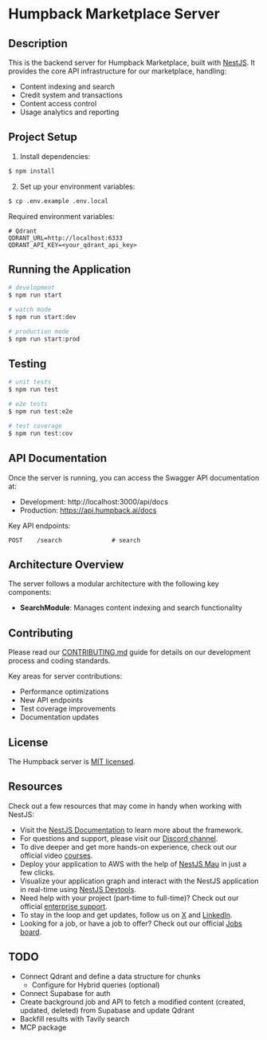# Humpback Marketplace Server

## Description

This is the backend server for Humpback Marketplace, built with [NestJS](https://github.com/nestjs/nest). It provides the core API infrastructure for our marketplace, handling:

- Content indexing and search
- Credit system and transactions
- Content access control
- Usage analytics and reporting

## Project Setup

1. Install dependencies:

```bash
$ npm install
```

2. Set up your environment variables:

```bash
$ cp .env.example .env.local
```

Required environment variables:

```
# Qdrant
QDRANT_URL=http://localhost:6333
QDRANT_API_KEY=<your_qdrant_api_key>
```

## Running the Application

```bash
# development
$ npm run start

# watch mode
$ npm run start:dev

# production mode
$ npm run start:prod
```

## Testing

```bash
# unit tests
$ npm run test

# e2e tests
$ npm run test:e2e

# test coverage
$ npm run test:cov
```

## API Documentation

Once the server is running, you can access the Swagger API documentation at:

- Development: http://localhost:3000/api/docs
- Production: https://api.humpback.ai/docs

Key API endpoints:

```
POST    /search              # search
```

## Architecture Overview

The server follows a modular architecture with the following key components:

- **SearchModule**: Manages content indexing and search functionality

## Contributing

Please read our [CONTRIBUTING.md](../CONTRIBUTING.md) guide for details on our development process and coding standards.

Key areas for server contributions:

- Performance optimizations
- New API endpoints
- Test coverage improvements
- Documentation updates

## License

The Humpback server is [MIT licensed](LICENSE).

## Resources

Check out a few resources that may come in handy when working with NestJS:

- Visit the [NestJS Documentation](https://docs.nestjs.com) to learn more about the framework.
- For questions and support, please visit our [Discord channel](https://discord.gg/G7Qnnhy).
- To dive deeper and get more hands-on experience, check out our official video [courses](https://courses.nestjs.com/).
- Deploy your application to AWS with the help of [NestJS Mau](https://mau.nestjs.com) in just a few clicks.
- Visualize your application graph and interact with the NestJS application in real-time using [NestJS Devtools](https://devtools.nestjs.com).
- Need help with your project (part-time to full-time)? Check out our official [enterprise support](https://enterprise.nestjs.com).
- To stay in the loop and get updates, follow us on [X](https://x.com/nestframework) and [LinkedIn](https://linkedin.com/company/nestjs).
- Looking for a job, or have a job to offer? Check out our official [Jobs board](https://jobs.nestjs.com).

## TODO

- Connect Qdrant and define a data structure for chunks
  - Configure for Hybrid queries (optional)
- Connect Supabase for auth
- Create background job and API to fetch a modified content (created, updated, deleted) from Supabase and update Qdrant
- Backfill results with Tavily search
- MCP package
